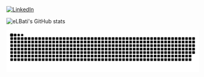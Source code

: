 
[![LinkedIn](https://img.shields.io/badge/LinkedIn-0077B5?style=for-the-badge&logo=linkedin&logoColor=white)](https://www.linkedin.com/in/elbati/)

![eLBati's GitHub stats](https://github-readme-stats.vercel.app/api?username=eLBati)

<picture>
  <source media="(prefers-color-scheme: dark)" srcset="https://raw.githubusercontent.com/eLBati/eLBati/output/github-contribution-grid-snake-dark.svg">
  <source media="(prefers-color-scheme: light)" srcset="https://raw.githubusercontent.com/eLBati/eLBati/output/github-contribution-grid-snake.svg">
  <img alt="github contribution grid snake animation" src="https://raw.githubusercontent.com/eLBati/eLBati/output/github-contribution-grid-snake.svg">
</picture>
